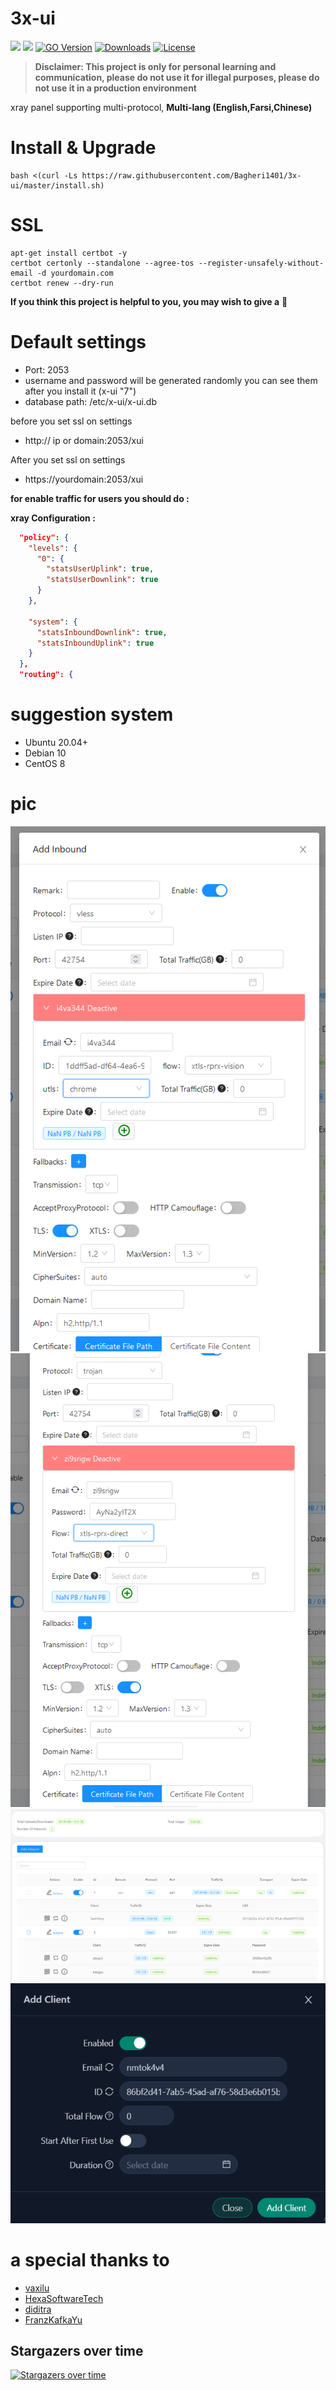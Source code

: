 # 3x-ui
![](https://img.shields.io/github/v/release/Bagheri1401/3x-ui.svg)
![](https://img.shields.io/github/actions/workflow/status/Bagheri1401/3x-ui/release.yml.svg)
[![GO Version](https://img.shields.io/github/go-mod/go-version/Bagheri1401/3x-ui.svg)](https://img.shields.io/github/go-mod/go-version/Bagheri1401/3x-ui)
[![Downloads](https://img.shields.io/github/downloads/Bagheri1401/3x-ui/total.svg)](https://img.shields.io/github/downloads/Bagheri1401/3x-ui/total)
[![License](https://img.shields.io/badge/license-GPL%20V3-blue.svg?longCache=true)](https://www.gnu.org/licenses/gpl-3.0.en.html)

> **Disclaimer: This project is only for personal learning and communication, please do not use it for illegal purposes, please do not use it in a production environment**

xray panel supporting multi-protocol, **Multi-lang (English,Farsi,Chinese)**

# Install & Upgrade

```
bash <(curl -Ls https://raw.githubusercontent.com/Bagheri1401/3x-ui/master/install.sh)
```

# SSL
```
apt-get install certbot -y
certbot certonly --standalone --agree-tos --register-unsafely-without-email -d yourdomain.com
certbot renew --dry-run
```

**If you think this project is helpful to you, you may wish to give a** :star2: 

# Default settings

- Port: 2053
- username and password will be generated randomly you can see them after you install it (x-ui "7")
- database path: /etc/x-ui/x-ui.db

before you set ssl on settings
- http:// ip or domain:2053/xui

After you set ssl on settings 
- https://yourdomain:2053/xui

**for enable traffic for users you should do :**

**xray Configuration :**
```json
  "policy": {
    "levels": {
      "0": {
        "statsUserUplink": true,
        "statsUserDownlink": true
      }
    },

    "system": {
      "statsInboundDownlink": true,
      "statsInboundUplink": true
    }
  },
  "routing": {
```

# suggestion system
- Ubuntu 20.04+
- Debian 10
- CentOS 8

# pic

![1](https://raw.githubusercontent.com/mHSanaei/3x-ui/main/media/1.png)
![2](https://raw.githubusercontent.com/mHSanaei/3x-ui/main/media/2.png)
![3](https://raw.githubusercontent.com/mHSanaei/3x-ui/main/media/3.png)
![4](https://raw.githubusercontent.com/mHSanaei/3x-ui/main/media/4.png)

# a special thanks to
- [vaxilu](https://github.com/vaxilu/)
- [HexaSoftwareTech](https://github.com/HexaSoftwareTech/)
- [diditra](https://github.com/diditra/)
- [FranzKafkaYu](https://github.com/FranzKafkaYu)



## Stargazers over time

[![Stargazers over time](https://starchart.cc/Bagheri1401/3x-ui.svg)](https://starchart.cc/Bagheri1401/3x-ui)
